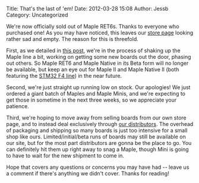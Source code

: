 Title: That's the last of 'em!
Date: 2012-03-28 15:08
Author: Jessb
Category: Uncategorized

We're now officially sold out of Maple RET6s. Thanks to everyone who
purchased one! As you may have noticed, this leaves our [store page][]
looking rather sad and empty. The reason for this is threefold.

First, as we detailed in [this post][], we're in the process of shaking
up the Maple line a bit, working on getting some new boards out the
door, phasing out others. So Maple RET6 and Maple Native in its Beta
form will no longer be available, but keep an eye out for Maple II and
Maple Native II (both featuring the [STM32 F4 line][]) in the near
future.

Second, we're just straight up running low on stock. Our apologies! We
just ordered a giant batch of Maples and Maple Minis, and we're
expecting to get those in sometime in the next three weeks, so we
appreciate your patience.

Third, we're hoping to move away from selling boards from our own store
page, and to instead deal exclusively through [our distributors][]. The
overhead of packaging and shipping so many boards is just too intensive
for a small shop like ours. Limited/initial/beta runs of boards may
still be available on our site, but for the most part distributors are
gonna be the place to go. You can definitely hit them up right away to
snag a Maple, though Mini is going to have to wait for the new shipment
to come in.

Hope that covers any questions or concerns you may have had -- leave us
a comment if there's anything we didn't cover. Thanks for reading!

  [store page]: http://leaflabs.com/store/
  [this post]: http://leaflabs.com/2012/02/state-of-the-maple/
  [STM32 F4 line]: http://www.st.com/internet/mcu/subclass/1521.jsp
  [our distributors]: http://leaflabs.com/distributors/
